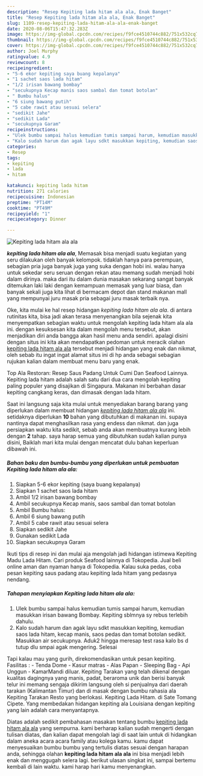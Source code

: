 ```yaml
---
description: "Resep Kepiting lada hitam ala ala, Enak Banget"
title: "Resep Kepiting lada hitam ala ala, Enak Banget"
slug: 1109-resep-kepiting-lada-hitam-ala-ala-enak-banget
date: 2020-08-06T15:47:32.283Z
image: https://img-global.cpcdn.com/recipes/f9fce4510744c882/751x532cq70/kepiting-lada-hitam-ala-ala-foto-resep-utama.jpg
thumbnail: https://img-global.cpcdn.com/recipes/f9fce4510744c882/751x532cq70/kepiting-lada-hitam-ala-ala-foto-resep-utama.jpg
cover: https://img-global.cpcdn.com/recipes/f9fce4510744c882/751x532cq70/kepiting-lada-hitam-ala-ala-foto-resep-utama.jpg
author: Joel Murphy
ratingvalue: 4.9
reviewcount: 8
recipeingredient:
- "5-6 ekor kepiting saya buang kepalanya"
- "1 sachet saos lada hitam"
- "1/2 irisan bawang bombay"
- "secukupnya Kecap manis saos sambal dan tomat botolan"
- " Bumbu halus"
- "6 siung bawang putih"
- "5 cabe rawit atau sesuai selera"
- "sedikit Jahe"
- "sedikit Lada"
- "secukupnya Garam"
recipeinstructions:
- "Ulek bumbu sampai halus kemudian tumis sampai harum, kemudian masukkan irisan bawang Bombay. Kepiting sblmnya sy rebus terlebih dahulu."
- "Kalo sudah harum dan agak layu sdkt masukkan kepiting, kemudian saos lada hitam, kecap manis, saos pedas dan tomat botolan sedikit. Masukkan air secukupnya. Aduk2 hingga meresap test rasa kalo bs d tutup dlu smpai agak mengering. Selesai"
categories:
- Resep
tags:
- kepiting
- lada
- hitam

katakunci: kepiting lada hitam 
nutrition: 271 calories
recipecuisine: Indonesian
preptime: "PT14M"
cooktime: "PT49M"
recipeyield: "1"
recipecategory: Dinner

---
```



![Kepiting lada hitam ala ala](https://img-global.cpcdn.com/recipes/f9fce4510744c882/751x532cq70/kepiting-lada-hitam-ala-ala-foto-resep-utama.jpg)

<b><i>kepiting lada hitam ala ala</i></b>, Memasak bisa menjadi suatu kegiatan yang seru dilakukan oleh banyak kelompok. tidaklah hanya para perempuan, sebagian pria juga banyak juga yang suka dengan hobi ini. walau hanya untuk sekedar seru seruan dengan rekan atau memang sudah menjadi hobi dalam dirinya. maka dari itu dalam dunia masakan sekarang sangat banyak ditemukan laki laki dengan kemampuan memasak yang luar biasa, dan banyak sekali juga kita lihat di bermacam depot dan stand makanan mall yang mempunyai juru masak pria sebagai juru masak terbaik nya.

Oke, kita mulai ke hal resep hidangan <i>kepiting lada hitam ala ala</i>. di antara rutinitas kita, bisa jadi akan terasa menyenangkan bila sejenak kita menyempatkan sebagian waktu untuk mengolah kepiting lada hitam ala ala ini. dengan kesuksesan kita dalam mengolah menu tersebut, akan menjadikan diri anda bangga akan hasil menu anda sendiri. apalagi disini dengan situs ini kita akan mendapatkan pedoman untuk meracik olahan <u>kepiting lada hitam ala ala</u> tersebut menjadi hidangan yang enak dan nikmat, oleh sebab itu ingat ingat alamat situs ini di hp anda sebagai sebagian rujukan kalian dalam membuat menu baru yang enak.

Top Ala Restoran: Resep Saus Padang Untuk Cumi Dan Seafood Lainnya. Kepiting lada hitam adalah salah satu dari dua cara mengolah kepiting paling populer yang disajikan di Singapura. Makanan ini berbahan dasar kepiting cangkang keras, dan dimasak dengan lada hitam.


Saat ini langsung saja kita mulai untuk menyediakan barang barang yang diperlukan dalam membuat hidangan <u><i>kepiting lada hitam ala ala</i></u> ini. setidaknya diperlukan <b>10</b> bahan yang dibutuhkan di makanan ini. supaya nantinya dapat menghasilkan rasa yang endess dan nikmat. dan juga persiapkan waktu kita sedikit, sebab anda akan membuatnya kurang lebih dengan <b>2</b> tahap. saya harap semua yang dibutuhkan sudah kalian punya disini, Baiklah mari kita mulai dengan mencatat dulu bahan keperluan dibawah ini.

<!--inarticleads1-->

##### Bahan baku dan bumbu-bumbu yang diperlukan untuk pembuatan Kepiting lada hitam ala ala:

1. Siapkan 5-6 ekor kepiting (saya buang kepalanya)
1. Siapkan 1 sachet saos lada hitam
1. Ambil 1/2 irisan bawang bombay
1. Ambil secukupnya Kecap manis, saos sambal dan tomat botolan
1. Ambil  Bumbu halus:
1. Ambil 6 siung bawang putih
1. Ambil 5 cabe rawit atau sesuai selera
1. Siapkan sedikit Jahe
1. Gunakan sedikit Lada
1. Siapkan secukupnya Garam


Ikuti tips di resep ini dan mulai aja mengolah jadi hidangan istimewa Kepiting Madu Lada Hitam. Cari produk Seafood lainnya di Tokopedia. Jual beli online aman dan nyaman hanya di Tokopedia. Kalau suka pedas, coba pesan kepiting saus padang atau kepiting lada hitam yang pedasnya nendang. 

<!--inarticleads2-->

##### Tahapan menyiapkan Kepiting lada hitam ala ala:

1. Ulek bumbu sampai halus kemudian tumis sampai harum, kemudian masukkan irisan bawang Bombay. Kepiting sblmnya sy rebus terlebih dahulu.
1. Kalo sudah harum dan agak layu sdkt masukkan kepiting, kemudian saos lada hitam, kecap manis, saos pedas dan tomat botolan sedikit. Masukkan air secukupnya. Aduk2 hingga meresap test rasa kalo bs d tutup dlu smpai agak mengering. Selesai


Tapi kalau mau yang gurih, direkomendasikan untuk pesan kepiting. Fasilitas : - Tenda Dome - Kasur matras - Alas Papan - Sleeping Bag - Api Unggun - KamarMandi diluar. Kepiting Tarakan yang telah dikenal dengan kualitas dagingnya yang manis, padat, beraroma unik dan berisi banyak telur ini memang sengaja dikirim langsung oleh si penjualnya dari daerah tarakan (Kalimantan Timur) dan di masak dengan bumbu rahasia ala Kepiting Tarakan Resto yang berlokasi. Kepiting Lada Hitam. di Sate Tomang Cipete. Yang membedakan hidangan kepiting ala Louisiana dengan kepiting yang lain adalah cara menyantapnya. 

Diatas adalah sedikit pembahasan masakan tentang bumbu <u>kepiting lada hitam ala ala</u> yang sempurna. kami berharap kalian sudah mengerti dengan tulisan diatas, dan kalian dapat mengolah lagi di saat lain untuk di hidangkan dalam aneka acara acara family atau kolega kamu. kamu dapat menyesuaikan bumbu bumbu yang tertulis diatas sesuai dengan harapan anda, sehingga olahan <b>kepiting lada hitam ala ala</b> ini bisa menjadi lebih enak dan menggugah selera lagi. berikut ulasan singkat ini, sampai bertemu kembali di lain waktu. kami harap hari kamu menyenangkan.
